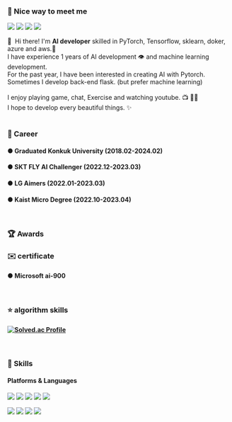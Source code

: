 ### 🤩 Nice way to meet me
<p>
    <a href="https://www.instagram.com/taewan1554/" target="_blank"><img src="https://img.shields.io/badge/Instagram-E4405F?style=flat-square&logo=Instagram&logoColor=white"/></a>
  <a href="https://velog.io/@qqq3964" target="_blank"><img src="https://img.shields.io/badge/Tech blog-20C997?style=flat-square&logo=Velog&logoColor=white"/></a>
  <a href="https://www.linkedin.com/in/taewan-kim-259a05205/" target="_blank"><img src="https://img.shields.io/badge/TaewanKim-0A66C2?style=flat-square&logo=Linkedin&logoColor=white"/></a>
  <a href="mailto:qqq3964@konkuk.ac.kr" target="_blank"><img src="https://img.shields.io/badge/qqq3964@konkuk.ac.kr-EA4335?style=flat-square&logo=Gmail&logoColor=white"/></a>
</p>

<p>
  👋&nbsp; Hi there! I'm <b>AI developer</b> skilled in PyTorch, Tensorflow, sklearn, doker, azure and aws.🚀<br/>
  I have experience 1 years of AI development 👁️ and machine learning development.<br/>
  For the past year, I have been interested in creating AI with Pytorch.<br/>
  Sometimes I develop back-end flask. (but prefer machine learning)<br/><br/>
  I enjoy playing game, chat, Exercise and watching youtube. 📺 🚴‍♂️<br/>
  I hope to develop every beautiful things. ✨ <br/><br/>
</p>

### 💼 Career
#### ● Graduated Konkuk University (2018.02-2024.02)
#### ● SKT FLY AI Challenger (2022.12-2023.03)
#### ● LG Aimers (2022.01-2023.03)
#### ● Kaist Micro Degree (2022.10-2023.04)
<br/>

### 🏆 Awards

### ✉️ certificate
#### ● Microsoft ai-900
<br/>

### ⭐ algorithm skills
#### [![Solved.ac Profile](http://mazassumnida.wtf/api/v2/generate_badge?boj=aa3964)](https://solved.ac/aa3964/)
<br/>


### 💪 Skills
#### Platforms & Languages
<p>
  <img src="https://img.shields.io/badge/Python-3776AB?style=flat-square&logo=Python&logoColor=white"/>
  <img src="https://img.shields.io/badge/PyTorch-EE4C2C?style=flat-square&logo=PyTorch&logoColor=black"/>
  <img src="https://img.shields.io/badge/TensorFlow-FF6F00?style=flat-square&logo=TensorFlow&logoColor=white"/>
  <img src="https://img.shields.io/badge/Flask-000000?style=flat-square&logo=flask&logoColor=white"/>
  <img src="https://img.shields.io/badge/Kubernetes-326CE5?style=flat-square&logo=Kubernetes&logoColor=white"/>
</p>
<p>
  <img src="https://img.shields.io/badge/Docker-2496ED?style=flat-square&logo=Docker&logoColor=black"/> 
  <img src="https://img.shields.io/badge/Microsoft Azure-0078D4?style=flat-square&logo=Microsoft Azure&logoColor=white"/>
  <img src="https://img.shields.io/badge/C++-00599C?style=flat-square&logo=C%2B%2B&logoColor=white"/>
  <img src="https://img.shields.io/badge/ScikitLearn-F7931E?style=flat-square&logo=scikit-learn&logoColor=white"/>

</p>
